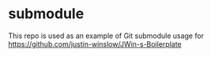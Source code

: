 submodule
=========

This repo is used as an example of Git submodule usage for https://github.com/justin-winslow/JWin-s-Boilerplate